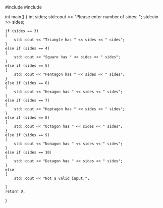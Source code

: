 
#include <iostream>
#include <string>

int main()
{
    int sides;
    std::cout << "Please enter number of sides: ";
    std::cin >> sides;

    if (sides == 3)
    {
        std::cout << "Triangle has " << sides << " sides";
    }
    else if (sides == 4)
    {
        std::cout << "Square has " << sides << " sides";
    }
    else if (sides == 5)
    {
        std::cout << "Pentagon has " << sides << " sides";
    }
    else if (sides == 6)
    {
        std::cout << "Hexagon has " << sides << " sides";
    }
    else if (sides == 7)
    {
        std::cout << "Heptagon has " << sides << " sides";
    }
    else if (sides == 8)
    {
        std::cout << "Octagon has " << sides << " sides";
    }
    else if (sides == 9)
    {
        std::cout << "Nonagon has " << sides << " sides";
    }
    else if (sides == 10)
    {
        std::cout << "Decagon has " << sides << " sides";
    }
    else
    {
        std::cout << "Not a valid input.";

    }
    return 0;
}
